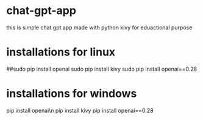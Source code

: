 # chat-gpt-app
this is simple chat gpt app made with python kivy for eduactional purpose
# installations for linux
##sudo pip install openai
sudo pip install kivy
sudo pip install openai==0.28
# installations for windows
pip install openai\n
pip install kivy
pip install openai==0.28
